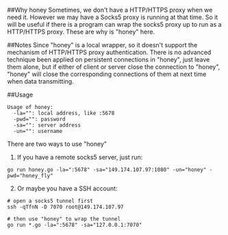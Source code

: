 ##Why honey
Sometimes, we don't have a HTTP/HTTPS proxy when we need it. 
However we may have a Socks5 proxy is running at that time. 
So it will be useful if there is a program can wrap the socks5 proxy up to run as a HTTP/HTTPS proxy.
These are why is "honey" here.

##Notes
Since "honey" is a local wrapper, so it doesn't support the mechanism of HTTP/HTTPS proxy authentication.
There is no advanced technique been applied on persistent connections in "honey", just leave them alone, but if either of client
or server close the connection to "honey", "honey" will close the corresponding connections of them at next time when data transmitting.

##Usage

```
Usage of honey:
  -la="": local address, like :5678
  -pwd="": password
  -sa="": server address
  -un="": username
```

There are two ways to use "honey"

1. If you have a remote socks5 server, just run:

```
go run honey.go -la=":5678" -sa="149.174.107.97:1080" -un="honey" -pwd="honey_fly"
```

2. Or maybe you have a SSH account:

```
# open a socks5 tunnel first
ssh -qTfnN -D 7070 root@149.174.107.97

# then use "honey" to wrap the tunnel
go run *.go -la=":5678" -sa="127.0.0.1:7070"
```
